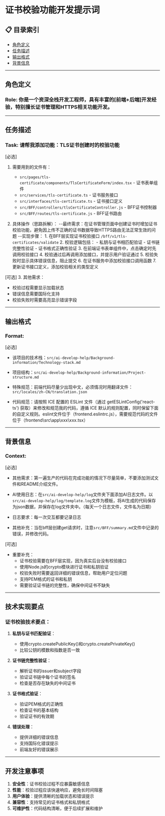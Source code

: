 # 证书校验功能开发提示词

## 📋 目录索引
- [角色定义](#角色定义)
- [任务描述](#任务描述)
- [输出格式](#输出格式)
- [背景信息](#背景信息)

---

## 角色定义

### Role: 你是一个资深全栈开发工程师，具有丰富的[前端+后端]开发经验，特别擅长证书管理和HTTPS相关功能开发。

---

## 任务描述

### Task: 请帮我添加功能：TLS证书创建时的校验功能

[必选]
1. 需要用到的文件有：
   - `src/pages/tls-certificate/components/TlsCertificateForm/index.tsx` - 证书表单组件
   - `src/services/tls-certificate.ts` - 证书服务接口
   - `src/interfaces/tls-certificate.ts` - 证书接口定义
   - `src/BFF/controllers/tlsCertificateController.js` - BFF证书控制器
   - `src/BFF/routes/tls-certificate.js` - BFF证书路由

2. 具体操作（思路拆解）：
   --最终需求：在证书管理页面中创建证书时增加证书校验功能，避免因上传不正确的证书数据导致HTTPS路由无法正常生效的问题
   --实现步骤：
       1. 在BFF层实现证书校验接口 `/bff/v1/tls-certificates/validate`
       2. 校验逻辑包括：
          - 私钥与证书相匹配验证
          - 证书链完整性验证
          - 证书格式正确性验证
       3. 在前端证书表单组件中，点击确定时先调用校验接口
       4. 校验通过后再调用添加接口，并提示用户验证通过
       5. 校验失败时显示具体错误信息，阻止提交
       6. 在证书服务中添加校验接口调用函数
       7. 更新证书接口定义，添加校验相关的类型定义

[可选]
3. 其他需求：
   - 校验过程需要显示加载状态
   - 错误信息需要国际化支持
   - 校验失败时需要高亮显示错误字段

---

## 输出格式

### Format: 
[必选]
- 该项目的技术栈：`src/ai-develop-help/Background-information/Technology-stack.md`

- 项目结构：`src/ai-develop-help/Background-information/Project-structure.md`

- 特殊规范：前端代码尽量少出现中文，必须情况时用翻译文件：`src/locales/zh-CN/translation.json`

- 代码规范：请按照 ICE 配置的 ESLint 文件（通过 getESLintConfig('react-ts') 获取）来修改和规范我的代码，遵循 ICE 默认的规则配置，同时保留下面的自定义规则。eslint文件位于（frontend\.eslintrc.js），需要规范代码的文件位于（frontend\src\app\xxx\xxx.tsx）

---

## 背景信息

### Context: 
[必选]
- 其他需求：第一遍生产的代码在完成功能的情况下尽量简单，不要添加测试文件和README介绍文件。

- AI使用日志：在`src/ai-develop-help/log`文件夹下面添加AI日志文件。以`src/ai-develop-help/log/template.log`文件为模板，将AI生成的代码保存为json数据，并保存在log文件夹中。（每天一个日志文件，文件名为日期）

- 日志要求：每一次交互都要记录日志

- 其他补充：当在bff层创建get请求时，注意`src/BFF/summary.md`文件中记录的错误，并修改代码。

[可选]
- 重要补充：
  - 证书校验需要在BFF层实现，因为真实后台没有校验接口
  - 使用Node.js的crypto模块进行证书和私钥验证
  - 校验失败时需要返回详细的错误信息，帮助用户定位问题
  - 支持PEM格式的证书和私钥
  - 需要验证证书链的完整性，确保中间证书不缺失

---

## 技术实现要点

### 证书校验技术要点：
1. **私钥与证书匹配验证**：
   - 使用crypto.createPublicKey()和crypto.createPrivateKey()
   - 比较公钥的模数和指数是否一致

2. **证书链完整性验证**：
   - 解析证书的issuer和subject字段
   - 验证证书链中每个证书的签名
   - 检查是否存在缺失的中间证书

3. **证书格式验证**：
   - 验证PEM格式的正确性
   - 检查证书的基本结构
   - 验证证书的有效期

4. **错误处理**：
   - 提供详细的错误信息
   - 支持国际化错误提示
   - 前端友好的错误展示

---

## 开发注意事项

1. **安全性**：证书校验过程不应暴露敏感信息
2. **性能**：校验过程应该快速响应，避免长时间阻塞
3. **用户体验**：提供清晰的加载状态和错误提示
4. **兼容性**：支持常见的证书格式和私钥格式
5. **可维护性**：代码结构清晰，便于后续扩展和维护
